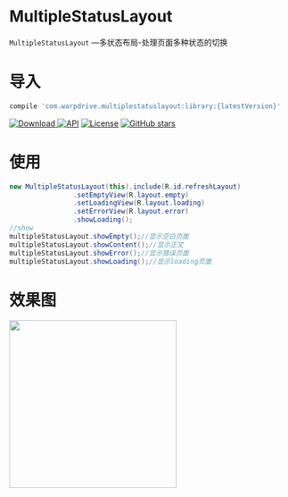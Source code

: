 # MultipleStatusLayout



`MultipleStatusLayout` —多状态布局-处理页面多种状态的切换

# 导入

```sh
compile 'com.warpdrive.multiplestatuslayout:library:{latestVersion}'
```
[ ![Download](https://api.bintray.com/packages/wulijie/maven/MultipleStatusLayout/images/download.svg) ](https://bintray.com/wulijie/maven/MultipleStatusLayout/_latestVersion)[![API](https://img.shields.io/badge/API-8%2B-orange.svg?style=flat)](https://android-arsenal.com/api?level=8) [![License](https://img.shields.io/badge/License-Apache%202.0-blue.svg)](https://opensource.org/licenses/Apache-2.0) [![GitHub stars](https://img.shields.io/github/stars/wulijie/MultipleStatusLayout.svg?style=plastic&label=Star) ](https://github.com/wulijie/MultipleStatusLayout)
# 使用

```java
new MultipleStatusLayout(this).include(R.id.refreshLayout)
                .setEmptyView(R.layout.empty)
                .setLoadingView(R.layout.loading)
                .setErrorView(R.layout.error)
                .showLoading();
//show
multipleStatusLayout.showEmpty();//显示空白页面
multipleStatusLayout.showContent();//显示正文
multipleStatusLayout.showError();//显示错误页面
multipleStatusLayout.showLoading();//显示loading页面

```

# 效果图

<img src="https://raw.githubusercontent.com/wulijie/MultipleStatusLayout/master/demo.gif" width="300">









